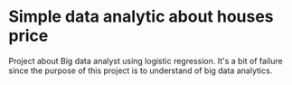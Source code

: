 # Simple data analytic about houses price
 Project about Big data analyst using logistic regression. It's a bit of failure since the purpose of this project is to understand of big data analytics.
